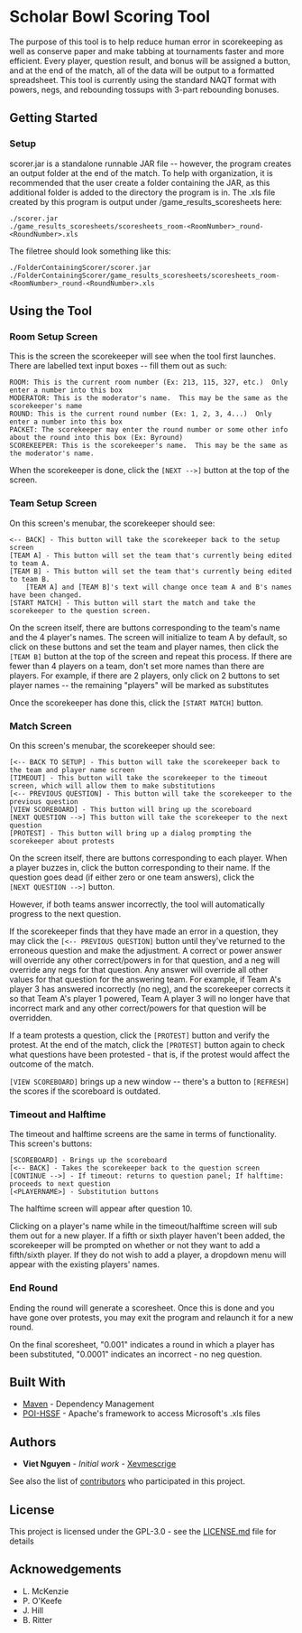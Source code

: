 # Scholar Bowl Scoring Tool
The purpose of this tool is to help reduce human error in scorekeeping as well as conserve paper and make tabbing at tournaments faster and more efficient.  Every player, question result, and bonus will be assigned a button, and at the end of the match, all of the data will be output to a formatted spreadsheet.  This tool is currently using the standard NAQT format with powers, negs, and rebounding tossups with 3-part rebounding bonuses.


## Getting Started
### Setup
scorer.jar is a standalone runnable JAR file -- however, the program creates an output folder at the end of the match.  To help with organization, it is recommended that the user create a folder containing the JAR, as this additional folder is added to the directory the program is in.
The .xls file created by this program is output under /game_results_scoresheets here:
```
./scorer.jar
./game_results_scoresheets/scoresheets_room-<RoomNumber>_round-<RoundNumber>.xls
```
The filetree should look something like this:
```
./FolderContainingScorer/scorer.jar
./FolderContainingScorer/game_results_scoresheets/scoresheets_room-<RoomNumber>_round-<RoundNumber>.xls
```
## Using the Tool
### Room Setup Screen
This is the screen the scorekeeper will see when the tool first launches.  There are labelled text input boxes -- fill them out as such:
```
ROOM: This is the current room number (Ex: 213, 115, 327, etc.)  Only enter a number into this box
MODERATOR: This is the moderator's name.  This may be the same as the scorekeeper's name
ROUND: This is the current round number (Ex: 1, 2, 3, 4...)  Only enter a number into this box
PACKET: The scorekeeper may enter the round number or some other info about the round into this box (Ex: Byround)
SCOREKEEPER: This is the scorekeeper's name.  This may be the same as the moderator's name.
```

When the scorekeeper is done, click the `[NEXT -->]` button at the top of the screen.

### Team Setup Screen
On this screen's menubar, the scorekeeper should see:
```
<-- BACK] - This button will take the scorekeeper back to the setup screen
[TEAM A] - This button will set the team that's currently being edited to team A.
[TEAM B] - This button will set the team that's currently being edited to team B.
    [TEAM A] and [TEAM B]'s text will change once team A and B's names have been changed.
[START MATCH] - This button will start the match and take the scorekeeper to the question screen.
```
On the screen itself, there are buttons corresponding to the team's name and the 4 player's names.  The screen will initialize to team A by default, so click on these buttons and set the team and player names, then click the `[TEAM B]` button at the top of the screen and repeat this process.  If there are fewer than 4 players on a team, don't set more names than there are players.  For example, if there are 2 players, only click on 2 buttons to set player names -- the remaining "players" will be marked as substitutes

Once the scorekeeper has done this, click the `[START MATCH]` button.

### Match Screen
On this screen's menubar, the scorekeeper should see: 
```
[<-- BACK TO SETUP] - This button will take the scorekeeper back to the team and player name screen
[TIMEOUT] - This button will take the scorekeeper to the timeout screen, which will allow them to make substitutions
[<-- PREVIOUS QUESTION] - This button will take the scorekeeper to the previous question
[VIEW SCOREBOARD] - This button will bring up the scoreboard
[NEXT QUESTION -->] This button will take the scorekeeper to the next question
[PROTEST] - This button will bring up a dialog prompting the scorekeeper about protests
```
On the screen itself, there are buttons corresponding to each player.  When a player buzzes in, click the button corresponding to their name.
If the question goes dead (if either zero or one team answers), click the  
`[NEXT QUESTION -->]` button.

However, if both teams answer incorrectly, the tool will automatically progress to the next question.

If the scorekeeper finds that they have made an error in a question, they may click the `[<-- PREVIOUS QUESTION]` button until they've returned to the erroneous question and make the adjustment.  A correct or power answer will override any other correct/powers in for that question, and a neg will override any negs for that question.  Any answer will override all other values for that question for the answering team. For example, if Team A's player 3 has answered incorrectly (no neg), and the scorekeeper corrects it so that Team A's player 1 powered, Team A player 3 will no longer have that incorrect mark and any other correct/powers for that question will be overridden.

If a team protests a question, click the `[PROTEST]` button and verify the protest.  At the end of the match, click the `[PROTEST]` button again to check what questions have been protested - that is, if the protest would affect the outcome of the match.

`[VIEW SCOREBOARD]` brings up a new window -- there's a button to `[REFRESH]` the scores if the scoreboard is outdated.

### Timeout and Halftime
The timeout and halftime screens are the same in terms of functionality.  
This screen's buttons:
```
[SCOREBOARD] - Brings up the scoreboard
[<-- BACK] - Takes the scorekeeper back to the question screen
[CONTINUE -->] - If timeout: returns to question panel; If halftime: proceeds to next question
[<PLAYERNAME>] - Substitution buttons
```
The halftime screen will appear after question 10. 

Clicking on a player's name while in the timeout/halftime screen will sub them out for a new player.  If a fifth or sixth player haven't been added, the scorekeeper will be prompted on whether or not they want to add a fifth/sixth player.  If they do not wish to add a player, a dropdown menu will appear with the existing players' names. 

### End Round
Ending the round will generate a scoresheet.  Once this is done and you have gone over protests, you may exit the program and relaunch it for a new round.

On the final scoresheet, "0.001" indicates a round in which a player has been substituted, "0.0001" indicates an incorrect - no neg question.

## Built With

* [Maven](https://maven.apache.org/) - Dependency Management
* [POI-HSSF](https://poi.apache.org/spreadsheet/) - Apache's framework to access Microsoft's .xls files

## Authors

* **Viet Nguyen** - *Initial work* - [Xevmescrige](https://github.com/Xevmescrige)

See also the list of [contributors](https://github.com/Xevmescrige/Scholar-Bowl-Scoring-Tool/graphs/contributors) who participated in this project.

## License

This project is licensed under the GPL-3.0 - see the [LICENSE.md](https://github.com/Xevmescrige/Scholar-Bowl-Scoring-Tool/blob/master/LICENSE) file for details

## Acknowedgements

* L. McKenzie
* P. O'Keefe
* J. Hill
* B. Ritter

